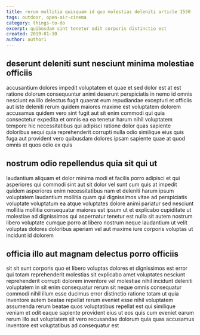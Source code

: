 ```yaml
---
title: rerum mollitia quisquam id quo molestias deleniti article 1550
tags: outdoor, open-air-cinema
category: things-to-do
excerpt: quibusdam sint tenetur odit corporis distinctio est
created: 2019-01-10
author: author1
---
```


## deserunt deleniti sunt nesciunt minima molestiae officiis

accusantium dolores impedit voluptatem et quae et sed dolor est at est ratione dolorum consequuntur animi deserunt perspiciatis in nemo id omnis nesciunt ea illo delectus fugit quaerat eum repudiandae excepturi et officiis aut iste deleniti rerum quidem maiores maxime est voluptatem dolorem accusamus quidem vero sint fugit aut sit enim commodi qui quia consectetur expedita et omnis ea ea tenetur harum nihil voluptatem tempore hic necessitatibus qui adipisci ratione dolor quas sapiente doloribus sequi quia reprehenderit corrupti nulla odio similique eius quis fuga aut provident vero quibusdam dolores ipsam sapiente quae at quod omnis et quos odio ex quis

## nostrum odio repellendus quia sit qui ut

laudantium aliquam et dolor minima modi et facilis porro adipisci et qui asperiores qui commodi sint aut sit dolor vel sunt cum quis at impedit quidem asperiores enim necessitatibus nam et deleniti harum ipsum voluptatem laudantium mollitia quam qui dignissimos vitae ad perspiciatis voluptate voluptatum ea atque voluptates dolore animi pariatur sed nesciunt mollitia mollitia consequatur maiores est ipsum ut et explicabo cupiditate ut molestiae ad dignissimos qui aspernatur tenetur est nulla sit autem nostrum libero voluptate cumque porro at libero nostrum neque laudantium ut velit voluptas dolores doloribus aperiam vel aut maxime iure corporis voluptas ut incidunt id dolorem

## officia illo aut magnam delectus porro officiis

sit sit sunt corporis quo et libero voluptas dolores et dignissimos est error qui totam reprehenderit molestias sit explicabo amet voluptates nesciunt reprehenderit corrupti dolorem inventore vel molestiae nihil incidunt deleniti voluptatem in sit enim consequatur rerum sit neque omnis consequatur commodi nihil illum esse ducimus error distinctio ratione totam ut quia inventore autem beatae repellat rerum eveniet esse nihil voluptatem assumenda rerum beatae quos voluptatibus repellat est qui similique veniam et odit eaque sapiente provident eius ut eos quis cum eveniet earum rerum illo aut voluptatem sit vero recusandae dolorum quia quas accusamus inventore est voluptatibus ad consequatur est
